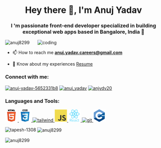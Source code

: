 

<h1 align="center">Hey there 👋, I'm Anuj Yadav</h1>
<h3 align="center">I 'm passionate front-end developer specialized in building exceptional web apps based in Bangalore, India 📍</h3>
<img align="right" width="400" alt="coding"  src="https://physicsgurukul.files.wordpress.com/2019/02/character-1.gif"/>
<p align="left"> <img src="https://komarev.com/ghpvc/?username=anuj8299&label=Profile%20views&color=0e75b6&style=flat" alt="anuj8299" /> </p>



- 📫 How to reach me **anuj.yadav.careers@gmail.com**

- 📄 Know about my experiences [Resume](cv-anuj-yadav.tiiny.site)

<h3 align="left">Connect with me:</h3>
<p align="left">
<a href="https://www.linkedin.com/in/anuj-yadav-5652331b8/" target="blank"><img align="center" src="https://raw.githubusercontent.com/rahuldkjain/github-profile-readme-generator/master/src/images/icons/Social/linked-in-alt.svg" alt="anuj-yadav-5652331b8" height="30" width="40" /></a>
<a href="https://leetcode.com/anuj_yadav/" target="blank"><img align="center" src="https://raw.githubusercontent.com/rahuldkjain/github-profile-readme-generator/master/src/images/icons/Social/leet-code.svg" alt="anuj_yadav" height="30" width="40" /></a>
<a href="https://www.geeksforgeeks.org/user/anjydv20/" target="blank"><img align="center" src="https://raw.githubusercontent.com/rahuldkjain/github-profile-readme-generator/master/src/images/icons/Social/geeks-for-geeks.svg" alt="anjydv20" height="30" width="40" /></a>
</p>

<h3 align="left">Languages and Tools:</h3>
<a href="https://www.w3.org/html/" target="_blank" rel="noreferrer">
  <img src="https://raw.githubusercontent.com/devicons/devicon/master/icons/html5/html5-original-wordmark.svg" alt="html5" width="40" height="40"/>
</a>
<a href="https://www.w3schools.com/css/" target="_blank" rel="noreferrer">
  <img src="https://raw.githubusercontent.com/devicons/devicon/master/icons/css3/css3-original-wordmark.svg" alt="css3" width="40" height="40"/>
</a>
<a href="https://tailwindcss.com/" target="_blank" rel="noreferrer">
  <img src="https://www.vectorlogo.zone/logos/tailwindcss/tailwindcss-icon.svg" alt="tailwind" width="40" height="40"/>
</a>
<a href="https://developer.mozilla.org/en-US/docs/Web/JavaScript" target="_blank" rel="noreferrer">
  <img src="https://raw.githubusercontent.com/devicons/devicon/master/icons/javascript/javascript-original.svg" alt="javascript" width="40" height="40"/>
</a>
<a href="https://reactjs.org/" target="_blank" rel="noreferrer">
  <img src="https://raw.githubusercontent.com/devicons/devicon/master/icons/react/react-original-wordmark.svg" alt="react" width="40" height="40"/>
</a>
<a href="https://git-scm.com/" target="_blank" rel="noreferrer">
  <img src="https://www.vectorlogo.zone/logos/git-scm/git-scm-icon.svg" alt="git" width="40" height="40"/>
</a>
<a href="https://www.w3schools.com/cpp/" target="_blank" rel="noreferrer">
  <img src="https://raw.githubusercontent.com/devicons/devicon/master/icons/cplusplus/cplusplus-original.svg" alt="cplusplus" width="40" height="40"/>
</a>


<p><img align="left" src="https://github-readme-stats.vercel.app/api/top-langs?username=anuj8299&show_icons=true&locale=en&layout=compact" alt="tapesh-1308" /></p>

<p>&nbsp;<img align="center" src="https://github-readme-stats.vercel.app/api?username=anuj8299&show_icons=true&locale=en" alt="anuj8299" /></p>

<p><img align="center" src="https://github-readme-streak-stats.herokuapp.com/?user=anuj8299&" alt="anuj8299" /></p>
